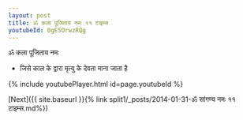 ```yaml
---
layout: post
title: ॐ कला पूजिताय नमः ११ टाइम्स
youtubeId: 0gE5OrwzRQg
---
```

 
 
 ॐ कला पूजिताय नमः  
 
 -  जिसे काल के द्वारा मृत्यु के देवता माना जाता है 
 
  
 
  
 
 
 
 
 
 


{% include youtubePlayer.html id=page.youtubeId %}
 
[Next]({{ site.baseurl }}{% link  split1/_posts/2014-01-31-ॐ सांगण्य नमः ११ टाइम्स.md%})
 
